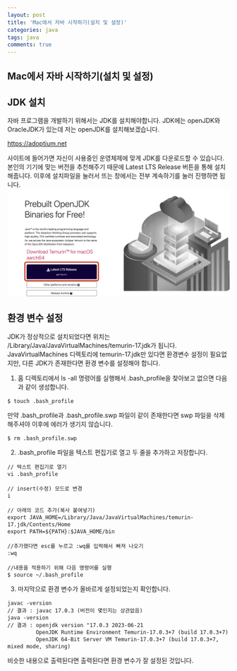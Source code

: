 ```yaml
---
layout: post
title: 'Mac에서 자바 시작하기(설치 및 설정)'
categories: java
tags: java
comments: true
---
```



## Mac에서 자바 시작하기(설치 및 설정)
## JDK 설치
자바 프로그램을 개발하기 위해서는 JDK를 설치해야합니다. JDK에는 openJDK와 OracleJDK가 있는데 저는 openJDK를 설치해보겠습니다.

https://adoptium.net 

사이트에 들어가면 자신이 사용중인 운영체제에 맞게 JDK를 다운로드할 수 있습니다. 본인의 기기에 맞는 버전을 추천해주기 때문에 Latest LTS Release 버튼을 통해 설치해줍니다. 이후에 설치파일을 눌러서 뜨는 창에서는 전부 계속하기를 눌러 진행하면 됩니다.
<img src="../../image/%EC%9E%90%EB%B0%94%20%EC%8B%9C%EC%9E%91%ED%95%98%EA%B8%B0%20openJDK.png">

## 환경 변수 설정
JDK가 정상적으로 설치되었다면 위치는 /Library/Java/JavaVirtualMachines/temurin-17.jdk가 됩니다. JavaVirtualMachines 디렉토리에 temurin-17.jdk만 있다면 환경변수 설정이 필요없지만, 다른 JDK가 존재한다면 환경 변수를 설정해야 합니다.

01. 홈 디렉토리에서 ls -all 명령어를 실행해서 .bash_profile을 찾아보고 없으면 다음과 같이 생성합니다.
~~~
$ touch .bash_profile
~~~

만약 .bash_profile과 .bash_profile.swp 파일이 같이 존재한다면 swp 파일을 삭제해주셔야 이후에 에러가 생기지 않습니다.
~~~
$ rm .bash_profile.swp
~~~

02. .bash_profile 파일을 텍스트 편집기로 열고 두 줄을 추가하고 저장합니다.

~~~
// 텍스트 편집기로 열기
vi .bash_profile

// insert(수정) 모드로 변경
i

// 아래의 코드 추가(복사 붙여넣기) 
export JAVA_HOME=/Library/Java/JavaVirtualMachines/temurin-17.jdk/Contents/Home
export PATH=${PATH}:$JAVA_HOME/bin

//추가했다면 esc를 누르고 :wq를 입력해서 빠져 나오기
:wq

//내용을 적용하기 위해 다음 명령어를 실행
$ source ~/.bash_profile
~~~

03. 마지막으로 환경 변수가 올바르게 설정되었는지 확인합니다.

~~~
javac -version
// 결과 : javac 17.0.3 (버전이 몇인지는 상관없음)
java -version
// 결과 : openjdk version "17.0.3 2023-06-21
         OpenJDK Runtime Environment Temurin-17.0.3+7 (build 17.0.3+7)
         OpenJDK 64-Bit Server VM Temurin-17.0.3+7 (build 17.0.3+7, mixed mode, sharing)
~~~

비슷한 내용으로 출력된다면 출력된다면 환경 변수가 잘 설정된 것입니다. 

